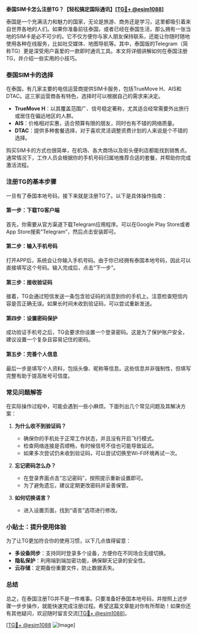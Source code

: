 **泰国SIM卡怎么注册TG？【轻松搞定国际通讯】[[TG💪+ @esim1088](https://t.me/s/esim1088)]**

泰国是一个充满活力和魅力的国家，无论是旅游、商务还是学习，这里都吸引着来自世界各地的人们。如果你准备前往泰国，或者已经在泰国生活，那么拥有一张当地的SIM卡是必不可少的。它不仅方便你与家人朋友保持联系，还能让你随时随地使用各种在线服务，比如社交媒体、地图导航等。其中，泰国版的Telegram（简称TG）更是深受用户喜爱的一款即时通讯工具。本文将详细讲解如何在泰国注册TG，并介绍一些实用的小技巧。

### 泰国SIM卡的选择

在泰国，有几家主要的电信运营商提供SIM卡服务，包括TrueMove H、AIS和DTAC。这三家运营商各有特色，选择时可以根据自己的需求来决定。

- **TrueMove H**：以其覆盖范围广、信号稳定著称，尤其适合经常需要外出旅行或居住在偏远地区的人群。
- **AIS**：价格相对实惠，适合预算有限的朋友，同时也有不错的网络质量。
- **DTAC**：提供多种套餐选择，对于喜欢灵活调整资费计划的人来说是个不错的选择。

购买SIM卡的方式也很简单，在机场、各大商场以及街头便利店都能找到销售点。通常情况下，工作人员会根据你的手机号码归属地推荐合适的套餐，并帮助你完成激活流程。

### 注册TG的基本步骤

一旦有了泰国本地号码，接下来就是注册TG了。以下是具体操作指南：

#### 第一步：下载TG客户端
首先，你需要从官方渠道下载Telegram应用程序。可以在Google Play Store或者App Store搜索“Telegram”，然后点击安装即可。

#### 第二步：输入手机号码
打开APP后，系统会让你输入手机号码。由于你已经拥有泰国本地号码，因此可以直接填写这个号码。输入完成后，点击“下一步”。

#### 第三步：接收验证码
接着，TG会通过短信发送一条包含验证码的消息到你的手机上。注意检查短信内容是否正确无误。如果长时间未收到验证码，可以尝试重新发送。

#### 第四步：设置密码保护
成功验证手机号之后，TG会要求你设置一个登录密码。这是为了保护账户安全，建议设置一个复杂且容易记住的密码。

#### 第五步：完善个人信息
最后一步是填写个人资料，包括头像、昵称等信息。这些信息并非强制性，但填写完整有助于提高账号可信度。

### 常见问题解答

在实际操作过程中，可能会遇到一些小麻烦。下面列出几个常见问题及其解决方案：

1. **为什么收不到验证码？**
   - 确保你的手机处于正常工作状态，并且没有开启飞行模式。
   - 检查网络连接是否顺畅，有时候信号不佳也可能导致延迟。
   - 如果多次尝试仍未收到验证码，可以尝试切换至Wi-Fi环境再试一次。

2. **忘记密码怎么办？**
   - 在登录界面点击“忘记密码”，按照提示重新设置即可。
   - 为了避免遗忘，建议定期更改密码并妥善保管。

3. **如何切换语言？**
   - 进入设置页面，找到“语言”选项进行修改。

### 小贴士：提升使用体验

为了让TG更加符合你的使用习惯，以下几点值得留意：

- **多设备同步**：支持同时登录多个设备，方便你在不同场合无缝切换。
- **隐私保护**：利用端到端加密功能，确保聊天记录的安全性。
- **云存储**：定期备份重要文件，防止数据丢失。

### 总结

总之，在泰国注册TG并不是一件难事。只要准备好泰国本地号码，并按照上述步骤一步步操作，就能快速完成注册过程。希望这篇文章能对你有所帮助！如果你还有其他疑问，欢迎随时留言交流[[TG💪+ @esim1088](https://t.me/s/esim1088)]。

[[TG💪+ @esim1088](https://t.me/s/esim1088) ![Image](https://i.postimg.cc/4NQfJmqS/Snipaste-2025-05-13-00-14-12.png)]